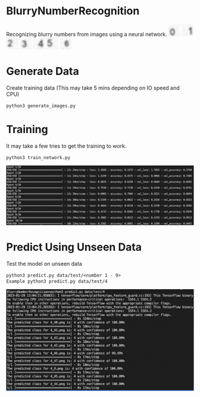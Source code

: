 # BlurryNumberRecognition

 Recognizing blurry numbers from images using a neural network. 
![enter image description here](https://github.com/ScottXTra/BlurryNumberRecognition/blob/master/data/test/0/0_11.png?raw=true)
![enter image description here](https://github.com/ScottXTra/BlurryNumberRecognition/blob/master/data/test/1/1_11.png?raw=true)
![enter image description here](https://github.com/ScottXTra/BlurryNumberRecognition/blob/master/data/test/2/2_11.png?raw=true)
![enter image description here](https://github.com/ScottXTra/BlurryNumberRecognition/blob/master/data/test/3/3_11.png?raw=true)
![enter image description here](https://github.com/ScottXTra/BlurryNumberRecognition/blob/master/data/test/4/4_11.png?raw=true)
![enter image description here](https://github.com/ScottXTra/BlurryNumberRecognition/blob/master/data/test/5/5_11.png?raw=true)
![enter image description here](https://github.com/ScottXTra/BlurryNumberRecognition/blob/master/data/test/6/6_11.png?raw=true)
# Generate Data
Create training data (This may take 5 mins depending on IO speed and CPU)



    python3 generate_images.py

# Training

It may take a few tries to get the training to work.

    python3 train_network.py

![enter image description here](https://github.com/ScottXTra/BlurryNumberRecognition/blob/master/training.png?raw=true)

# Predict Using Unseen Data
Test the model on unseen data 

    python3 predict.py data/test/<number 1 - 9>
    Example python3 predict.py data/test/4
![enter image description here](https://github.com/ScottXTra/BlurryNumberRecognition/blob/master/prediction_on_unseen_data.png?raw=true)
